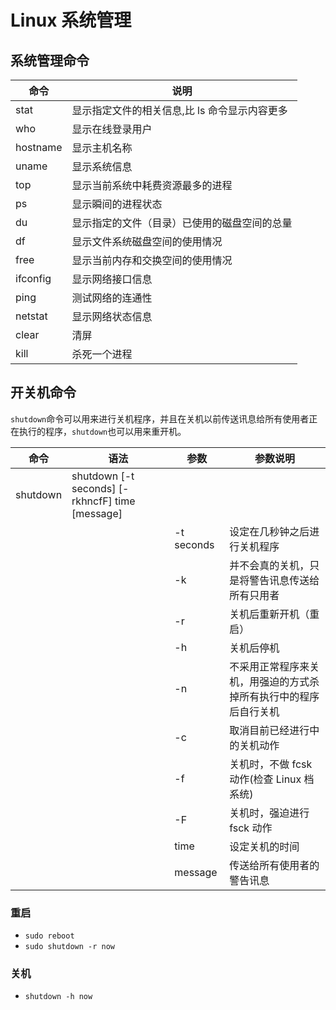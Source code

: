 #  Linux 系统管理

## 系统管理命令

| 命令       | 说明                        |
|----------|---------------------------|
| stat     | 显示指定文件的相关信息,比 ls 命令显示内容更多 |
| who      | 显示在线登录用户                  |
| hostname | 显示主机名称                    |
| uname    | 显示系统信息                    |
| top      | 显示当前系统中耗费资源最多的进程          |
| ps       | 显示瞬间的进程状态                 |
| du       | 显示指定的文件（目录）已使用的磁盘空间的总量    |
| df       | 显示文件系统磁盘空间的使用情况           |
| free     | 显示当前内存和交换空间的使用情况          |
| ifconfig | 显示网络接口信息                  |
| ping     | 测试网络的连通性                  |
| netstat  | 显示网络状态信息                  |
| clear    | 清屏                        |
| kill     | 杀死一个进程                    |

## 开关机命令
`shutdown`命令可以用来进行关机程序，并且在关机以前传送讯息给所有使用者正在执行的程序，`shutdown`也可以用来重开机。

| 命令       | 语法                                                      | 参数          | 参数说明                             |
|----------|---------------------------------------------------------|-------------|----------------------------------|
| shutdown | shutdown [-t seconds] [-rkhncfF] time [message] |             |                                  |
|          |                                                         | -t seconds | 设定在几秒钟之后进行关机程序                   |
|          |                                                         | -k         | 并不会真的关机，只是将警告讯息传送给所有只用者          |
|          |                                                         | -r         | 关机后重新开机（重启）                      |
|          |                                                         | -h         | 关机后停机                            |
|          |                                                         | -n         | 不采用正常程序来关机，用强迫的方式杀掉所有执行中的程序后自行关机 |
|          |                                                         | -c         | 取消目前已经进行中的关机动作                   |
|          |                                                         | -f         | 关机时，不做 fcsk 动作(检查 Linux 档系统)   |
|          |                                                         | -F         | 关机时，强迫进行 fsck 动作                 |
|          |                                                         | time        | 设定关机的时间                          |
|          |                                                         | message     | 传送给所有使用者的警告讯息                    |

### 重启

+ `sudo reboot`
+ `sudo shutdown -r now`

### 关机

+ `shutdown -h now`
